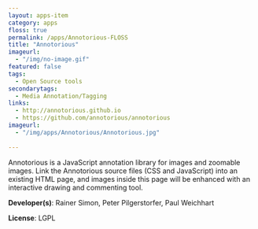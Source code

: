 ```yaml
---
layout: apps-item
category: apps
floss: true
permalink: /apps/Annotorious-FLOSS
title: "Annotorious"
imageurl:
  - "/img/no-image.gif"
featured: false
tags:
  - Open Source tools
secondarytags:
  - Media Annotation/Tagging
links:
  - http://annotorious.github.io
  - https://github.com/annotorious/annotorious
imageurl:
  - "/img/apps/Annotorious/Annotorious.jpg"
 
---
```


Annotorious is a JavaScript annotation library for images and zoomable images. Link the Annotorious source files (CSS and JavaScript) into an existing HTML page, and images inside this page will be enhanced with an interactive drawing and commenting tool.

**Developer(s)**: Rainer Simon, Peter Pilgerstorfer, Paul Weichhart

**License**: LGPL
